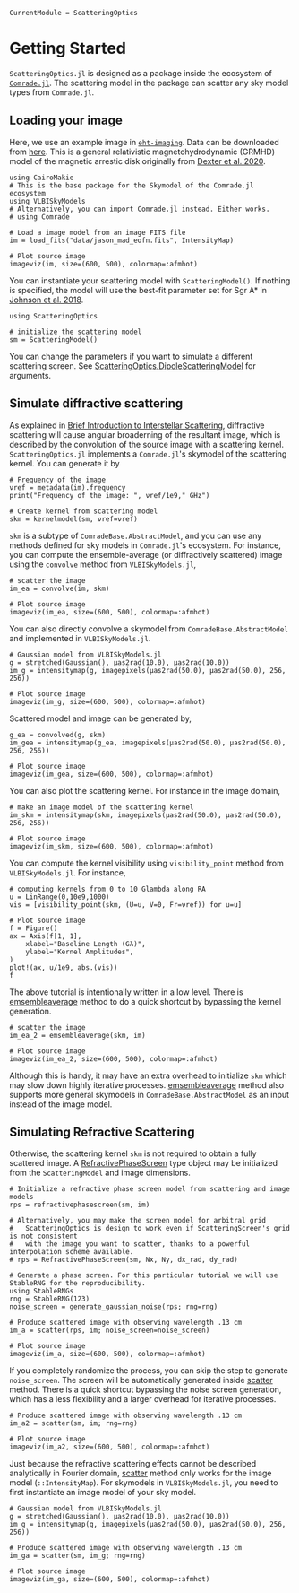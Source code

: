 ```@meta
CurrentModule = ScatteringOptics
```

# Getting Started
`ScatteringOptics.jl` is designed as a package inside the ecosystem of [`Comrade.jl`](https://github.com/ptiede/Comrade.jl). The scattering model in the package can scatter any sky model types from `Comrade.jl`.

## Loading your image
Here, we use an example image in [`eht-imaging`](https://github.com/achael/eht-imaging). Data can be downloaded from [here](data/jason_mad_eofn.fits). This is a general relativistic magnetohydrodynamic (GRMHD) model of the magnetic arrestic disk originally from [Dexter et al. 2020](https://ui.adsabs.harvard.edu/abs/2020MNRAS.494.4168D/abstract).

```@example 1
using CairoMakie
# This is the base package for the Skymodel of the Comrade.jl ecosystem
using VLBISkyModels
# Alternatively, you can import Comrade.jl instead. Either works.
# using Comrade

# Load a image model from an image FITS file
im = load_fits("data/jason_mad_eofn.fits", IntensityMap)

# Plot source image
imageviz(im, size=(600, 500), colormap=:afmhot)
```

You can instantiate your scattering model with `ScatteringModel()`. If nothing is specified, the model will use the best-fit parameter set for Sgr A* in [Johnson et al. 2018](https://ui.adsabs.harvard.edu/abs/2018ApJ...865..104J/abstract). 
```@example 1
using ScatteringOptics

# initialize the scattering model
sm = ScatteringModel()
```
You can change the parameters if you want to simulate a different scattering screen. See [ScatteringOptics.DipoleScatteringModel](@ref) for arguments. 

## Simulate diffractive scattering 
As explained in [Brief Introduction to Interstellar Scattering](@ref), diffractive scattering will cause angular broaderning of the resultant image, which is described by the convolution of the source image with a scattering kernel. `ScatteringOptics.jl` implements a `Comrade.jl`'s skymodel of the scattering kernel. You can generate it by 

```@example 1
# Frequency of the image
νref = metadata(im).frequency
print("Frequency of the image: ", νref/1e9," GHz")

# Create kernel from scattering model
skm = kernelmodel(sm, νref=νref)
```

`skm` is a subtype of `ComradeBase.AbstractModel`, and you can use any methods defined for sky models in `Comrade.jl`'s ecosystem. For instance, you can compute the ensemble-average (or diffractively scattered) image using the `convolve` method from `VLBISkyModels.jl`,

```@example 1
# scatter the image
im_ea = convolve(im, skm)

# Plot source image
imageviz(im_ea, size=(600, 500), colormap=:afmhot)
```

You can also directly convolve a skymodel from `ComradeBase.AbstractModel` and implemented in `VLBISkyModels.jl`.

```@example 1
# Gaussian model from VLBISkyModels.jl
g = stretched(Gaussian(), μas2rad(10.0), μas2rad(10.0))
im_g = intensitymap(g, imagepixels(μas2rad(50.0), μas2rad(50.0), 256, 256))

# Plot source image
imageviz(im_g, size=(600, 500), colormap=:afmhot)
```

Scattered model and image can be generated by,

```@example 1
g_ea = convolved(g, skm)
im_gea = intensitymap(g_ea, imagepixels(μas2rad(50.0), μas2rad(50.0), 256, 256))

# Plot source image
imageviz(im_gea, size=(600, 500), colormap=:afmhot)
```

You can also plot the scattering kernel. For instance in the image domain,

```@example 1
# make an image model of the scattering kernel
im_skm = intensitymap(skm, imagepixels(μas2rad(50.0), μas2rad(50.0), 256, 256))

# Plot source image
imageviz(im_skm, size=(600, 500), colormap=:afmhot)
```

You can compute the kernel visibility using `visibility_point` method from `VLBISkyModels.jl`. For instance,

```@example 1
# computing kernels from 0 to 10 Glambda along RA
u = LinRange(0,10e9,1000)
vis = [visibility_point(skm, (U=u, V=0, Fr=νref)) for u=u]

# Plot source image
f = Figure() 
ax = Axis(f[1, 1],
    xlabel="Baseline Length (Gλ)",
    ylabel="Kernel Amplitudes",
)
plot!(ax, u/1e9, abs.(vis))
f
```

The above tutorial is intentionally written in a low level. There is [emsembleaverage](@ref) method to do a quick shortcut by bypassing the kernel generation.

```@example 1
# scatter the image
im_ea_2 = emsembleaverage(skm, im)

# Plot source image
imageviz(im_ea_2, size=(600, 500), colormap=:afmhot)
```

Although this is handy, it may have an extra overhead to initialize `skm` which may slow down highly iterative processes. 
[emsembleaverage](@ref) method also supports more general skymodels in `ComradeBase.AbstractModel` as an input instead of the image model.

## Simulating Refractive Scattering
Otherwise, the scattering kernel `skm` is not required to obtain a fully scattered image. A [RefractivePhaseScreen](@ref) type object may be initialized from the `ScatteringModel` and image dimensions. 

```@example 1
# Initialize a refractive phase screen model from scattering and image models
rps = refractivephasescreen(sm, im) 

# Alternatively, you may make the screen model for arbitral grid
#   ScatteringOptics is design to work even if ScatteringScreen's grid is not consistent
#   with the image you want to scatter, thanks to a powerful interpolation scheme available.
# rps = RefractivePhaseScreen(sm, Nx, Ny, dx_rad, dy_rad) 

# Generate a phase screen. For this particular tutorial we will use StableRNG for the reproducibility.
using StableRNGs 
rng = StableRNG(123)
noise_screen = generate_gaussian_noise(rps; rng=rng)

# Produce scattered image with observing wavelength .13 cm
im_a = scatter(rps, im; noise_screen=noise_screen)

# Plot source image
imageviz(im_a, size=(600, 500), colormap=:afmhot)
```

If you completely randomize the process, you can skip the step to generate `noise_screen`. The screen will be automatically generated inside [scatter](@ref) method. There is a quick shortcut bypassing the noise screen generation, which has a less flexibility and a larger overhead for iterative processes.

```@example 1
# Produce scattered image with observing wavelength .13 cm
im_a2 = scatter(sm, im; rng=rng)

# Plot source image
imageviz(im_a2, size=(600, 500), colormap=:afmhot)
```

Just because the refractive scattering effects cannot be described analytically in Fourier domain, [scatter](@ref) method only works
for the image model (`::IntensityMap`). For skymodels in `VLBISkyModels.jl`, you need to first instantiate an image model of your sky model.

```@example 1
# Gaussian model from VLBISkyModels.jl
g = stretched(Gaussian(), μas2rad(10.0), μas2rad(10.0))
im_g = intensitymap(g, imagepixels(μas2rad(50.0), μas2rad(50.0), 256, 256))

# Produce scattered image with observing wavelength .13 cm
im_ga = scatter(sm, im_g; rng=rng)

# Plot source image
imageviz(im_ga, size=(600, 500), colormap=:afmhot)
```
